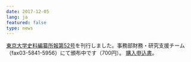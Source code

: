 ```yaml
---
date: 2017-12-05
lang: ja
featured: false
type: news
---
```

<a href="/publication/syoho/syoho0052.html" target="_blank">東京大学史料編纂所報第52号</a>を刊行しました。事務部財務・研究支援チーム（fax03-5841-5956）にて頒布中です（700円）。 <a href="/publication/moshikomi201711.pdf" target="_blank">購入申込書</a>。
